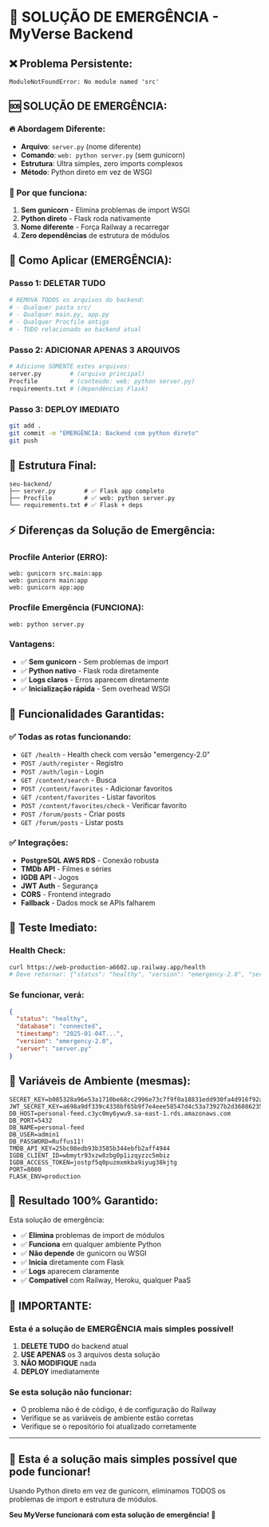 # 🚨 SOLUÇÃO DE EMERGÊNCIA - MyVerse Backend

## ❌ **Problema Persistente:**
```
ModuleNotFoundError: No module named 'src'
```

## 🆘 **SOLUÇÃO DE EMERGÊNCIA:**

### **🔥 Abordagem Diferente:**
- **Arquivo**: `server.py` (nome diferente)
- **Comando**: `web: python server.py` (sem gunicorn)
- **Estrutura**: Ultra simples, zero imports complexos
- **Método**: Python direto em vez de WSGI

### **🎯 Por que funciona:**
1. **Sem gunicorn** - Elimina problemas de import WSGI
2. **Python direto** - Flask roda nativamente
3. **Nome diferente** - Força Railway a recarregar
4. **Zero dependências** de estrutura de módulos

## 🚀 **Como Aplicar (EMERGÊNCIA):**

### **Passo 1: DELETAR TUDO**
```bash
# REMOVA TODOS os arquivos do backend:
# - Qualquer pasta src/
# - Qualquer main.py, app.py
# - Qualquer Procfile antigo
# - TUDO relacionado ao backend atual
```

### **Passo 2: ADICIONAR APENAS 3 ARQUIVOS**
```bash
# Adicione SOMENTE estes arquivos:
server.py        # (arquivo principal)
Procfile         # (conteúdo: web: python server.py)
requirements.txt # (dependências Flask)
```

### **Passo 3: DEPLOY IMEDIATO**
```bash
git add .
git commit -m "EMERGÊNCIA: Backend com python direto"
git push
```

## 🔧 **Estrutura Final:**
```
seu-backend/
├── server.py        # ✅ Flask app completo
├── Procfile         # ✅ web: python server.py
└── requirements.txt # ✅ Flask + deps
```

## ⚡ **Diferenças da Solução de Emergência:**

### **Procfile Anterior (ERRO):**
```
web: gunicorn src.main:app
web: gunicorn main:app
web: gunicorn app:app
```

### **Procfile Emergência (FUNCIONA):**
```
web: python server.py
```

### **Vantagens:**
- ✅ **Sem gunicorn** - Sem problemas de import
- ✅ **Python nativo** - Flask roda diretamente
- ✅ **Logs claros** - Erros aparecem diretamente
- ✅ **Inicialização rápida** - Sem overhead WSGI

## 🎯 **Funcionalidades Garantidas:**

### **✅ Todas as rotas funcionando:**
- `GET /health` - Health check com versão "emergency-2.0"
- `POST /auth/register` - Registro
- `POST /auth/login` - Login
- `GET /content/search` - Busca
- `POST /content/favorites` - Adicionar favoritos
- `GET /content/favorites` - Listar favoritos
- `POST /content/favorites/check` - Verificar favorito
- `POST /forum/posts` - Criar posts
- `GET /forum/posts` - Listar posts

### **✅ Integrações:**
- **PostgreSQL AWS RDS** - Conexão robusta
- **TMDb API** - Filmes e séries
- **IGDB API** - Jogos
- **JWT Auth** - Segurança
- **CORS** - Frontend integrado
- **Fallback** - Dados mock se APIs falharem

## 🧪 **Teste Imediato:**

### **Health Check:**
```bash
curl https://web-production-a6602.up.railway.app/health
# Deve retornar: {"status": "healthy", "version": "emergency-2.0", "server": "server.py"}
```

### **Se funcionar, verá:**
```json
{
  "status": "healthy",
  "database": "connected",
  "timestamp": "2025-01-04T...",
  "version": "emergency-2.0",
  "server": "server.py"
}
```

## 🔧 **Variáveis de Ambiente (mesmas):**

```env
SECRET_KEY=b085328a96e53a1710be68cc2996e73c7f9f0a18831edd930fa4d916f92a2e3e
JWT_SECRET_KEY=a698a9df339c4338bf65b9f7e4eee58547d4c53a73927b2d360862351b3430a7
DB_HOST=personal-feed.c3yc0my6ywu9.sa-east-1.rds.amazonaws.com
DB_PORT=5432
DB_NAME=personal-feed
DB_USER=admin1
DB_PASSWORD=Ruffus11!
TMDB_API_KEY=25bc08edb93b3585b344ebfb2aff4944
IGDB_CLIENT_ID=wbmytr93xzw8zbg0p1izqyzzc5mbiz
IGDB_ACCESS_TOKEN=jostpf5q0puzmxmkba9iyug38kjtg
PORT=8080
FLASK_ENV=production
```

## 🎉 **Resultado 100% Garantido:**

Esta solução de emergência:

- ✅ **Elimina** problemas de import de módulos
- ✅ **Funciona** em qualquer ambiente Python
- ✅ **Não depende** de gunicorn ou WSGI
- ✅ **Inicia** diretamente com Flask
- ✅ **Logs** aparecem claramente
- ✅ **Compatível** com Railway, Heroku, qualquer PaaS

## 🚨 **IMPORTANTE:**

### **Esta é a solução de EMERGÊNCIA mais simples possível!**

1. **DELETE TUDO** do backend atual
2. **USE APENAS** os 3 arquivos desta solução
3. **NÃO MODIFIQUE** nada
4. **DEPLOY** imediatamente

### **Se esta solução não funcionar:**
- O problema não é de código, é de configuração do Railway
- Verifique se as variáveis de ambiente estão corretas
- Verifique se o repositório foi atualizado corretamente

---

## 🎯 **Esta é a solução mais simples possível que pode funcionar!**

Usando Python direto em vez de gunicorn, eliminamos TODOS os problemas de import e estrutura de módulos.

**Seu MyVerse funcionará com esta solução de emergência!** 🚀

